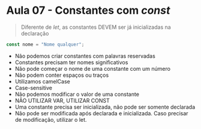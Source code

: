 # Aula 07 - Constantes com _const_

> Diferente de _let_, as constantes DEVEM ser já inicializadas na declaração

```js
const nome = "Nome qualquer";
```

- Não podemos criar constantes com palavras reservadas
- Constantes precisam ter nomes significativos
- Não pode começar o nome de uma constante com um número
- Não podem conter espaços ou traços
- Utilizamos camelCase
- Case-sensitive
- Não podemos modificar o valor de uma constante
- NÃO UTILIZAR VAR, UTILIZAR CONST
- Uma constante precisa ser inicializada, não pode ser somente declarada
- Não pode ser modificada após declarada e inicializada. Caso precisar de modificação, utilizar o let.
